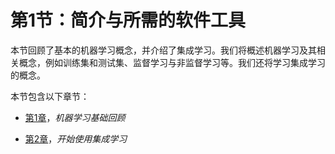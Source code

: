 # 第1节：简介与所需的软件工具

本节回顾了基本的机器学习概念，并介绍了集成学习。我们将概述机器学习及其相关概念，例如训练集和测试集、监督学习与非监督学习等。我们还将学习集成学习的概念。

本节包含以下章节：

+   [第1章](57f23be7-7e0d-4fa5-b7a5-08e0caf8e704.xhtml)，*机器学习基础回顾*

+   [第2章](d7921006-351e-4c21-ab54-f1dc834557dc.xhtml)，*开始使用集成学习*
